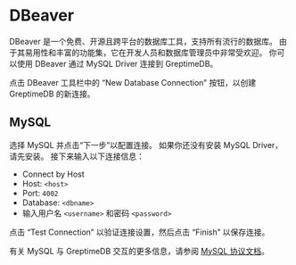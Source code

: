 # DBeaver

DBeaver 是一个免费、开源且跨平台的数据库工具，支持所有流行的数据库。
由于其易用性和丰富的功能集，它在开发人员和数据库管理员中非常受欢迎。
你可以使用 DBeaver 通过 MySQL Driver 连接到 GreptimeDB。

点击 DBeaver 工具栏中的 “New Database Connection” 按钮，以创建 GreptimeDB 的新连接。

## MySQL

选择 MySQL 并点击“下一步”以配置连接。
如果你还没有安装 MySQL Driver，请先安装。
接下来输入以下连接信息：

- Connect by Host
- Host: `<host>`
- Port: `4002`
- Database: `<dbname>`
- 输入用户名 `<username>` 和密码 `<password>`

点击 “Test Connection” 以验证连接设置，然后点击 “Finish” 以保存连接。

有关 MySQL 与 GreptimeDB 交互的更多信息，请参阅 [MySQL 协议文档](https://docs.greptime.cn/user-guide/protocols/mysql.md)。

<!-- ## PostgreSQL

选择 PostgreSQL 并点击“下一步”以配置连接设置。
如果尚未安装 PostgreSQL Driver，请先安装。
接下来输入以下连接信息：

- Connect by Host
- Host: `<host>`
- Port: `4003`
- Database: `<dbname>`
- 选择 `Database Native`, 输入用户名 `<username>` 和密码 `<password>`

点击 “Test Connection” 以验证连接设置，然后点击 “Finish” 以保存连接。

有关使用 PostgreSQL 与 GreptimeDB 交互的更多信息，请参阅 [PostgreSQL 协议文档](https://docs.greptime.cn/user-guide/protocols/postgresql.md)。 -->

